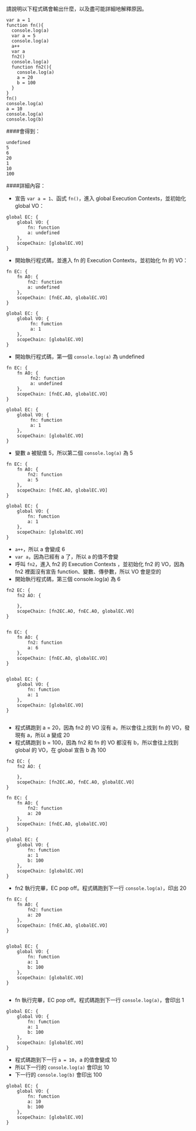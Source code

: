 請說明以下程式碼會輸出什麼，以及盡可能詳細地解釋原因。

```
var a = 1
function fn(){
  console.log(a)
  var a = 5
  console.log(a)
  a++
  var a
  fn2()
  console.log(a)
  function fn2(){
    console.log(a)
    a = 20
    b = 100
  }
}
fn()
console.log(a)
a = 10
console.log(a)
console.log(b)

```

####會得到：
```
undefined
5
6
20
1
10
100
```

####詳細內容：

* 宣告 `var a = 1`、函式 `fn()`，進入 global Execution Contexts，並初始化 global VO：

```
global EC: {
	global VO: {
		fn: function
		a: undefined
	},
	scopeChain: [globalEC.VO]
}

```

* 開始執行程式碼，並進入 fn 的 Execution Contexts，並初始化 fn 的 VO：

```
fn EC: {
	fn AO: {
	  	fn2: function
	  	a: undefined
	},
	scopeChain: [fnEC.AO, globalEC.VO]
}

global EC: {
	global VO: {
	 	 fn: fumction
	 	 a: 1
	},
	scopeChain: [globalEC.VO]
}

```

* 開始執行程式碼，第一個 `console.log(a)` 為 undefined

```
fn EC: {
	fn AO: {
		 fn2: function
		 a: undefined
	},
	scopeChain: [fnEC.AO, globalEC.VO]
}

global EC: {
	global VO: {
		 fn: fumction
		 a: 1
	},
	scopeChain: [globalEC.VO]
}

```
* 變數 a 被賦值 5，所以第二個 `console.log(a)` 為 5

```
fn EC: {
	fn AO: {
		fn2: function
		a: 5
	},
	scopeChain: [fnEC.AO, globalEC.VO]
}

global EC: {
	global VO: {
	 	fn: fumction
	 	a: 1
	},
	scopeChain: [globalEC.VO]
}

```

* `a++`，所以 a 會變成 6
* `var a`，因為已經有 a 了，所以 a 的值不會變
* 呼叫 `fn2`，進入 fn2 的 Execution Contexts ，並初始化 fn2 的 VO，因為 fn2 裡面沒有宣告 function、變數、傳參數，所以 VO 會是空的
* 開始執行程式碼，第三個 console.log(a) 為 6

```
fn2 EC: {
	fn2 AO: {
 
	},
	scopeChain: [fn2EC.AO, fnEC.AO, globalEC.VO]
}


fn EC: {
	fn AO: {
		fn2: function
		a: 6
	},
	scopeChain: [fnEC.AO, globalEC.VO]
}


global EC: {
	global VO: {
		fn: fumction
		a: 1
	},
	scopeChain: [globalEC.VO]
}


```

* 程式碼跑到 a = 20，因為 fn2 的 VO 沒有 a，所以會往上找到 fn 的 VO，發現有 a，所以 a 變成 20
* 程式碼跑到 b = 100，因為 fn2 和 fn 的 VO 都沒有 b，所以會往上找到 global 的 VO，在 global 宣告 b 為 100


```
fn2 EC: {
	fn2 AO: {
  
	},
	scopeChain: [fn2EC.AO, fnEC.AO, globalEC.VO]
}

fn EC: {
	fn AO: {
		fn2: function
		a: 20
	},
	scopeChain: [fnEC.AO, globalEC.VO]
}

global EC: {
	global VO: {
	 	fn: fumction
		a: 1
		b: 100
	},
	scopeChain: [globalEC.VO]
}

```

* fn2 執行完畢，EC pop off。程式碼跑到下一行 `console.log(a)`，印出 20

```
fn EC: {
	fn AO: {
		fn2: function
		a: 20
	},
	scopeChain: [fnEC.AO, globalEC.VO]
}


global EC: {
	global VO: {
		fn: fumction
		a: 1
		b: 100
	},
	scopeChain: [globalEC.VO]
}


```

* fn 執行完畢，EC pop off。程式碼跑到下一行 `console.log(a)`，會印出 1

```
global EC: {
	global VO: {
		fn: fumction
		a: 1
		b: 100
	},
	scopeChain: [globalEC.VO]
}

```

* 程式碼跑到下一行 `a = 10`，a 的值會變成 10
* 所以下一行的 `console.log(a)` 會印出 10
* 下一行的 `console.log(b)` 會印出 100

```
global EC: {
	global VO: {
		fn: fumction
		a: 10
		b: 100
	},
	scopeChain: [globalEC.VO]
}

```
